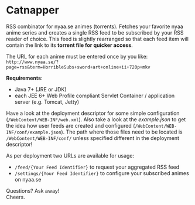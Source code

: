 Catnapper
=========

RSS combinator for nyaa.se animes (torrents).
Fetches your favorite nyaa anime series and creates a single RSS feed to be subscribed by your RSS reader of choice.
This feed is slightly rearranged so that each feed item will contain the link to its __torrent file for quicker access__.

The URL for each anime must be entered once by you like:<br>
`http://www.nyaa.se/?page=rss&term=HorribleSubs+sword+art+online+ii+720p+mkv`

__Requirements__:
- Java 7+ (JRE or JDK)
- each JEE 6+ Web Profile compliant Servlet Container / application server (e.g. Tomcat, Jetty)

Have a look at the deployment descriptor for some simple configuration (`/WebContent/WEB-INF/web.xml`).
Also take a look at the _example.json_ to get the idea how user feeds are created and configured (`/WebContent/WEB-INF/conf/example.json`).
The path where those files need to be located is `/WebContent/WEB-INF/conf/` unless specified different in the deployment descriptor!

As per deployment two URLs are available for usage:
- `/feed/{Your Feed Identifier}` to request your aggregated RSS feed
- `/settings/{Your Feed Identifier}` to configure your subscribed animes on nyaa.se

Questions? Ask away!<br>
Cheers.
